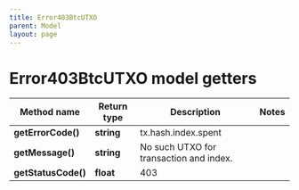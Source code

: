 ```yaml
---
title: Error403BtcUTXO
parent: Model
layout: page
---
```


# Error403BtcUTXO model getters

Method name | Return type | Description | Notes
------------ | ------------- | ------------- | -------------
**getErrorCode()** | **string** | tx.hash.index.spent |
**getMessage()** | **string** | No such UTXO for transaction and index. |
**getStatusCode()** | **float** | 403 |

